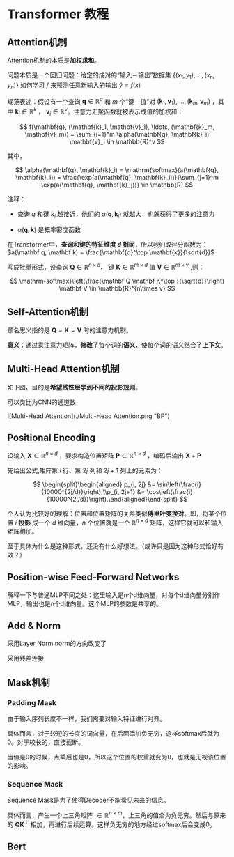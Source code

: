 # Transformer 教程

## Attention机制

Attention机制的本质是**加权求和**。

问题本质是一个回归问题：给定的成对的“输入－输出”数据集 $\{(x_1, y_1), \ldots, (x_n, y_n)\}$ 如何学习 $f$ 来预测任意新输入的输出 $\hat{y} = f(x)$

规范表述：假设有一个查询 $\mathbf{q} \in \mathbb{R}^q$ 和 $m$ 个“键－值”对 $(\mathbf{k}_1, \mathbf{v}_1)$, $\ldots, (\mathbf{k}_m, \mathbf{v}_m)$ ，其中 $\mathbf{k}_i \in\mathbb{R}^k$ ， $\mathbf{v}_i \in \mathbb{R}^v$。注意力汇聚函数就被表示成值的加权和：

$$
f(\mathbf{q}, (\mathbf{k}_1, \mathbf{v}_1), \ldots, (\mathbf{k}_m, \mathbf{v}_m)) = \sum_{i=1}^m \alpha(\mathbf{q}, \mathbf{k}_i) \mathbf{v}_i \in \mathbb{R}^v 
$$

其中，

$$
\alpha(\mathbf{q}, \mathbf{k}_i) = \mathrm{softmax}(a(\mathbf{q}, \mathbf{k}_i)) = \frac{\exp(a(\mathbf{q}, \mathbf{k}_i))}{\sum_{j=1}^m \exp(a(\mathbf{q}, \mathbf{k}_j))} \in \mathbb{R}
$$

注释：

- 查询 $q$ 和键 $k_i$ 越接近，他们的 $\alpha(\mathbf{q}, \mathbf{k}_i)$ 就越大，也就获得了更多的注意力

- $\alpha(\mathbf{q}, \mathbf{k})$ 是概率密度函数


在Transformer中，**查询和键的特征维度 $d$ 相同**，所以我们取评分函数为：$a(\mathbf q, \mathbf k) = \frac{\mathbf{q}^\top \mathbf{k}}{\sqrt{d}}$

写成批量形式，设查询 $\mathbf Q\in\mathbb R^{n\times d}$、 键 $\mathbf K\in\mathbb R^{m\times d}$ 值 $\mathbf V\in\mathbb R^{m\times v}$ ,则：

$$
\mathrm{softmax}\left(\frac{\mathbf Q \mathbf K^\top }{\sqrt{d}}\right) \mathbf V \in \mathbb{R}^{n\times v}
$$

## Self-Attention机制

顾名思义指的是 $\mathbf Q=\mathbf K=\mathbf V$ 时的注意力机制。

**意义**：通过乘注意力矩阵，**修改**了每个词的**语义**，使每个词的语义结合了**上下文**。

## Multi-Head Attention机制

如下图。目的是**希望线性层学到不同的投影规则**。

可以类比为CNN的通道数

![Multi-Head Attention](./Multi-Head Attention.png "BP")

## Positional Encoding

设输入 $\mathbf{X} \in \mathbb{R}^{n \times d}$ ，要求构造位置矩阵 $\mathbf{P} \in \mathbb{R}^{n \times d}$ ，编码后输出 $\mathbf{X} + \mathbf{P}$

先给出公式,矩阵第 $i$ 行、第 $2j$ 列和 $2j+1$ 列上的元素为：

$$
\begin{split}\begin{aligned} p_{i, 2j} &= \sin\left(\frac{i}{10000^{2j/d}}\right),\\p_{i, 2j+1} &= \cos\left(\frac{i}{10000^{2j/d}}\right).\end{aligned}\end{split}
$$

个人认为比较好的理解：位置和位置矩阵的关系类似**傅里叶变换对**。即，将某个位置 $i$ **投影** 成一个 $d$ 维向量，$n$ 个位置就是一个 $\mathbb{R}^{n \times d}$ 矩阵，这样它就可以和输入矩阵相加。

至于具体为什么是这种形式，还没有什么好想法。（或许只是因为这种形式恰好有效？）

## Position-wise Feed-Forward Networks

解释一下与普通MLP不同之处：这里输入是n个d维向量，对每个d维向量分别作MLP，输出也是n个d维向量。这个MLP的参数是共享的。

## Add & Norm 

采用Layer Norm:norm的方向改变了

采用残差连接

## Mask机制

### Padding Mask

由于输入序列长度不一样，我们需要对输入特征进行对齐。

具体而言，对于较短的长度的词向量，在后面添加负无穷，这样softmax后就为0。对于较长的，直接截断。

当值是0的时候，点乘后也是0，所以这个位置的权重就变为0，也就是无视该位置的影响。

### Sequence Mask

Sequence Mask是为了使得Decoder不能看见未来的信息。

具体而言，产生一个上三角矩阵 $\in\mathbb R^{n\times m}$，上三角的值全为负无穷。然后与原来的 $\mathbf Q \mathbf K^\top$ 相加，再进行后续运算。这样负无穷的地方经过softmax后会变成0。

## Bert




